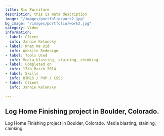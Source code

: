 ```yaml
---
title: Rio Furniture
description: this is meta description
image: "/images/portfolio/work2.jpg"
bg_image: "/images/portfolio/work2.jpg"
category: Video
information:
- label: Client
  info: Jannie Kelonsky
- label: What We Did
  info: Website Redesign
- label: Tools Used
  info: Media blasting, staining, chinking.
- label: Completed on
  info: 17th March 2014
- label: Skills
  info: HTML5 / PHP / CSS3
- label: Client
  info: Jannie Kelonsky

---
```

## Log Home Finishing project in Boulder, Colorado.

Log Home Finishing project in Boulder, Colorado.  Media blasting, staining, chinking.